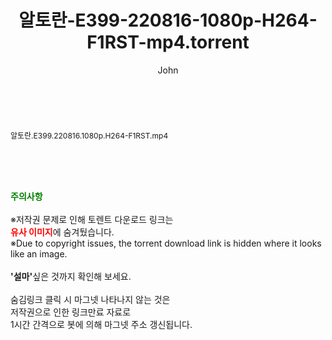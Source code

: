 ﻿---
layout: post
title:  "알토란-E399-220816-1080p-H264-F1RST-mp4.torrent"
author: John
categories: [ 방송/음악 ]
tags: [  ]
image:  
description: "알토란-E399-220816-1080p-H264-F1RST-mp4 torrent 정보 공유"
toc: true
toc_sticky: true
---

<br>
<div class="view-img">
<a class="view_image" href="http://torrentmobile61.com/bbs/view_image.php?fn=%2Fdata%2Ffile%2Fmusic%2F3735183265_j4gA7hFe_d0f6e7c8655e1080a0c8e9ce381730f34707a1e1.jpg" target="_blank"><img alt="" class="img-tag" content="http://torrentmobile61.com/data/file/music/3735183265_j4gA7hFe_d0f6e7c8655e1080a0c8e9ce381730f34707a1e1.jpg" itemprop="image" src="http://torrentmobile61.com/data/file/music/thumb-3735183265_j4gA7hFe_d0f6e7c8655e1080a0c8e9ce381730f34707a1e1_835x2212.jpg"/></a></div><div class="view-content" itemprop="description">
<p><span style="font-size:12px;">알토란.E399.220816.1080p.H264-F1RST.mp4</span> </p> </div>
    
<br><br><br>
<p data-ke-size="size16"><b><span style="color: green;">주의사항</span></b><br /><br />※저작권 문제로 인해 토렌트 다운로드 링크는<br /><b><span style="color: red;">유사 이미지</span></b>에 숨겨뒀습니다.<br />※Due to copyright issues, the torrent download link is hidden where it looks like an image.<br /><br /><b>'설마'</b>싶은 것까지 확인해 보세요.<br /><br />숨김링크 클릭 시 마그넷 나타나지 않는 것은<br />저작권으로 인한 링크만료 자료로<br />1시간 간격으로 봇에 의해 마그넷 주소 갱신됩니다.</p>
